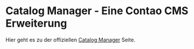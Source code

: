 Catalog Manager - Eine Contao CMS Erweiterung
===============

Hier geht es zu der offiziellen [Catalog Manager][1] Seite.

[1]: https://catalog-manager.alexandernaumov.de
